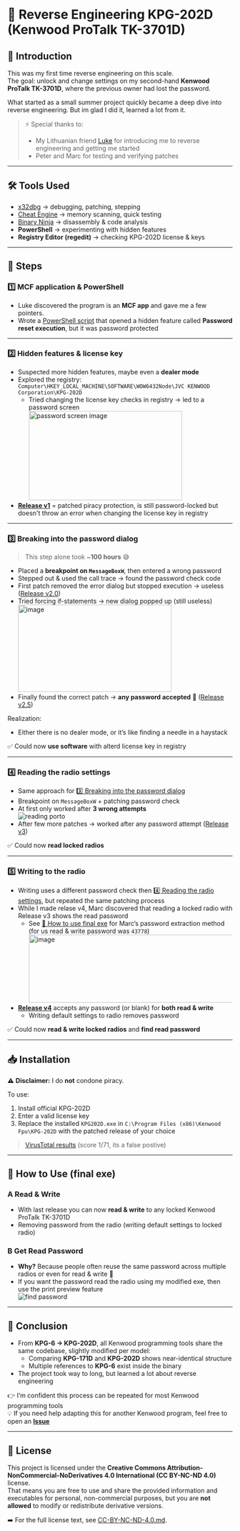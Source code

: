 # 🔧 Reverse Engineering KPG-202D (Kenwood ProTalk TK-3701D)

## 📖 Introduction
This was my first time reverse engineering on this scale.  
The goal: unlock and change settings on my second-hand **Kenwood ProTalk TK-3701D**, where the previous owner had lost the password.  

What started as a small summer project quickly became a deep dive into reverse engineering. But im glad I did it, learned a lot from it.  

> ⚡ Special thanks to:  
> - My Lithuanian friend [Luke](https://github.com/DeprecatedLuke) for introducing me to reverse engineering and getting me started  
> - Peter and Marc for testing and verifying patches  

---

## 🛠️ Tools Used
- [x32dbg](https://x64dbg.com/) → debugging, patching, stepping  
- [Cheat Engine](https://cheatengine.org/) → memory scanning, quick testing  
- [Binary Ninja](https://binary.ninja/) → disassembly & code analysis  
- **PowerShell** → experimenting with hidden features  
- **Registry Editor (regedit)** → checking KPG-202D license & keys  

---

## 🚀 Steps

### 1️⃣ MCF application & PowerShell
- Luke discovered the program is an **MCF app** and gave me a few pointers.  
- Wrote a [PowerShell script](https://github.com/JesperKuipers/KPG-202D/blob/master/Reset_Password-KPG202D.ps1) that opened a hidden feature called **Password reset execution**, but it was password protected  

---

### 2️⃣ Hidden features & license key
- Suspected more hidden features, maybe even a **dealer mode**  
- Explored the registry:  ```Computer\HKEY_LOCAL_MACHINE\SOFTWARE\WOW6432Node\JVC KENWOOD Corporation\KPG-202D```
  - Tried changing the license key checks in registry → led to a password screen<br><img width="343" height="200" alt="password screen image" src="https://github.com/user-attachments/assets/7ae95b1f-b85a-4daa-ba63-6bf1be216052" />
- [**Release v1**](https://github.com/JesperKuipers/KPG-202D/releases/tag/exe) = patched piracy protection, is still password-locked but doesn't throw an error when changing the license key in registry  

---

### 3️⃣ Breaking into the password dialog
> This step alone took ~**100 hours** 😅  

- Placed a **breakpoint on `MessageBoxW`**, then entered a wrong password  
- Stepped out & used the call trace → found the password check code  
- First patch removed the error dialog but stopped execution → useless ([Release v2.0](https://github.com/JesperKuipers/KPG-202D/releases/tag/exe))  
- Tried forcing if-statements → new dialog popped up (still useless) <br> <img width="343" height="195" alt="image" src="https://github.com/user-attachments/assets/85f5b2a5-18a2-4816-8e63-51603f81e6bb" />
- Finally found the correct patch → **any password accepted** 🎉 ([Release v2.5](https://github.com/JesperKuipers/KPG-202D/releases/tag/exe))  

Realization:  
- Either there is no dealer mode, or it’s like finding a needle in a haystack

✅ Could now **use software** with alterd license key in registry  

---

### 4️⃣ Reading the radio settings
- Same approach for [3️⃣ Breaking into the password dialog](#3%EF%B8%8F⃣-breaking-into-the-password-dialog)
- Breakpoint on `MessageBoxW` + patching password check  
- At first only worked after **3 wrong attempts**<br> ![reading porto](https://github.com/user-attachments/assets/ff1a1d50-7f0f-4b47-9e75-0b1aaad21135)
- After few more patches → worked after any password attempt ([Release v3](https://github.com/JesperKuipers/KPG-202D/releases/tag/exe))  

✅ Could now **read locked radios**  

---

### 5️⃣ Writing to the radio
- Writing uses a different password check then [4️⃣ Reading the radio settings](#4%EF%B8%8F⃣-reading-the-radio-settings), but repeated the same patching process  
- While I made relase v4, Marc discovered that reading a locked radio with Release v3 shows the read password
  - See [📘 How to use final exe](#-how-to-use-final-exe) for Marc’s password extraction method     
(for us read & write password was `43778`) <br><img width="718" height="152" alt="image" src="https://github.com/user-attachments/assets/40b8b7e6-29db-4406-a089-be6d6e57786d" />
- [**Release v4**](https://github.com/JesperKuipers/KPG-202D/releases/tag/exe) accepts any password (or blank) for **both read & write**  
  - Writing default settings to radio removes password 

✅ Could now **read & write locked radios** and **find read password** 

---

## 📥 Installation
⚠️ **Disclaimer:** I do **not** condone piracy.  

To use:  
1. Install official KPG-202D  
2. Enter a valid license key  
3. Replace the installed `KPG202D.exe` in `C:\Program Files (x86)\Kenwood Fpu\KPG-202D` with the patched release of your choice
> [VirusTotal results](https://www.virustotal.com/gui/file/6b7d32bc713478e32095e2715c44be6da2a6b481da232fbc34822f8fbf4c098a/detection) (score 1/71, its a false postive)  

---

## 📘 How to Use (final exe)
### A Read & Write
- With last release you can now **read & write** to any locked Kenwood ProTalk TK-3701D
- Removing password from the radio (writing default settings to locked radio)
### B Get Read Password
- **Why?** Because people often reuse the same password across multiple radios or even for read & write 🚨 
- If you want the password read the radio using my modified exe, then use the print preview feature <br>![find password](https://github.com/user-attachments/assets/cb7e7d73-3c1e-4c50-88b2-b2f82c20aa6e)

 
---

## 🏁 Conclusion
- From **KPG-6 → KPG-202D**, all Kenwood programming tools share the same codebase, slightly modified per model:  
  - Comparing **KPG-171D** and **KPG-202D** shows near-identical structure  
  - Multiple references to **KPG-6** exist inside the binary
- The project took way to long, but learned a lot about reverse engineering   

👉 I’m confident this process can be repeated for most Kenwood programming tools  
💡 If you need help adapting this for another Kenwood program, feel free to open an [**Issue**](https://github.com/JesperKuipers/KPG-202D/issues/new)  

---

## 📜 License

This project is licensed under the **Creative Commons Attribution-NonCommercial-NoDerivatives 4.0 International (CC BY-NC-ND 4.0)** license.  
That means you are free to use and share the provided information and executables for personal, non-commercial purposes, but you are **not allowed** to modify or redistribute derivative versions.

➡️ For the full license text, see [CC-BY-NC-ND-4.0.md](./CC-BY-NC-ND-4.0.md).
